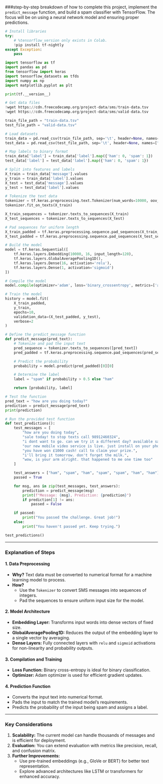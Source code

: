 ###step-by-step breakdown of how to complete this project, implement the `predict_message` function, and build a spam classifier with TensorFlow. The focus will be on using a neural network model and ensuring proper predictions.

```python
# Install libraries
try:
    # %tensorflow_version only exists in Colab.
    !pip install tf-nightly
except Exception:
    pass

import tensorflow as tf
import pandas as pd
from tensorflow import keras
import tensorflow_datasets as tfds
import numpy as np
import matplotlib.pyplot as plt

print(tf.__version__)

# Get data files
!wget https://cdn.freecodecamp.org/project-data/sms/train-data.tsv
!wget https://cdn.freecodecamp.org/project-data/sms/valid-data.tsv

train_file_path = "train-data.tsv"
test_file_path = "valid-data.tsv"

# Load datasets
train_data = pd.read_csv(train_file_path, sep='\t', header=None, names=["label", "message"])
test_data = pd.read_csv(test_file_path, sep='\t', header=None, names=["label", "message"])

# Map labels to binary format
train_data['label'] = train_data['label'].map({'ham': 0, 'spam': 1})
test_data['label'] = test_data['label'].map({'ham': 0, 'spam': 1})

# Split into features and labels
X_train = train_data['message'].values
y_train = train_data['label'].values
X_test = test_data['message'].values
y_test = test_data['label'].values

# Tokenize the text data
tokenizer = tf.keras.preprocessing.text.Tokenizer(num_words=10000, oov_token='<OOV>')
tokenizer.fit_on_texts(X_train)

X_train_sequences = tokenizer.texts_to_sequences(X_train)
X_test_sequences = tokenizer.texts_to_sequences(X_test)

# Pad sequences for uniform length
X_train_padded = tf.keras.preprocessing.sequence.pad_sequences(X_train_sequences, maxlen=120, padding='post')
X_test_padded = tf.keras.preprocessing.sequence.pad_sequences(X_test_sequences, maxlen=120, padding='post')

# Build the model
model = tf.keras.Sequential([
    tf.keras.layers.Embedding(10000, 16, input_length=120),
    tf.keras.layers.GlobalAveragePooling1D(),
    tf.keras.layers.Dense(16, activation='relu'),
    tf.keras.layers.Dense(1, activation='sigmoid')
])

# Compile the model
model.compile(optimizer='adam', loss='binary_crossentropy', metrics=['accuracy'])

# Train the model
history = model.fit(
    X_train_padded,
    y_train,
    epochs=10,
    validation_data=(X_test_padded, y_test),
    verbose=2
)

# Define the predict_message function
def predict_message(pred_text):
    # Tokenize and pad the input text
    pred_sequence = tokenizer.texts_to_sequences([pred_text])
    pred_padded = tf.keras.preprocessing.sequence.pad_sequences(pred_sequence, maxlen=120, padding='post')

    # Predict the probability
    probability = model.predict(pred_padded)[0][0]

    # Determine the label
    label = "spam" if probability > 0.5 else "ham"

    return [probability, label]

# Test the function
pred_text = "how are you doing today?"
prediction = predict_message(pred_text)
print(prediction)

# Run the provided test function
def test_predictions():
    test_messages = [
        "how are you doing today",
        "sale today! to stop texts call 98912460324",
        "i dont want to go. can we try it a different day? available sat",
        "our new mobile video service is live. just install on your phone to start watching.",
        "you have won £1000 cash! call to claim your prize.",
        "i'll bring it tomorrow. don't forget the milk.",
        "wow, is your arm alright. that happened to me one time too"
    ]

    test_answers = ["ham", "spam", "ham", "spam", "spam", "ham", "ham"]
    passed = True

    for msg, ans in zip(test_messages, test_answers):
        prediction = predict_message(msg)
        print(f"Message: {msg}, Prediction: {prediction}")
        if prediction[1] != ans:
            passed = False

    if passed:
        print("You passed the challenge. Great job!")
    else:
        print("You haven't passed yet. Keep trying.")

test_predictions()
```

---

### Explanation of Steps

#### **1. Data Preprocessing**
- **Why?** Text data must be converted to numerical format for a machine learning model to process.
- **How?** 
  - Use the `Tokenizer` to convert SMS messages into sequences of integers.
  - Pad the sequences to ensure uniform input size for the model.

#### **2. Model Architecture**
- **Embedding Layer:** Transforms input words into dense vectors of fixed size.
- **GlobalAveragePooling1D:** Reduces the output of the embedding layer to a single vector by averaging.
- **Dense Layers:** Fully connected layers with `relu` and `sigmoid` activations for non-linearity and probability outputs.

#### **3. Compilation and Training**
- **Loss Function:** Binary cross-entropy is ideal for binary classification.
- **Optimizer:** Adam optimizer is used for efficient gradient updates.

#### **4. Prediction Function**
- Converts the input text into numerical format.
- Pads the input to match the trained model’s requirements.
- Predicts the probability of the input being spam and assigns a label.

---

### Key Considerations

1. **Scalability:** The current model can handle thousands of messages and is efficient for deployment.
2. **Evaluation:** You can extend evaluation with metrics like precision, recall, and confusion matrix.
3. **Further Improvements:**
   - Use pre-trained embeddings (e.g., GloVe or BERT) for better text representation.
   - Explore advanced architectures like LSTM or transformers for enhanced accuracy.
